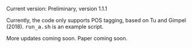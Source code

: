 Current version: Preliminary, version 1.1.1

Currently, the code only supports POS tagging, based on Tu and Gimpel (2018). <tt>run_a.sh</tt> is an example script. 

More updates coming soon. Paper coming soon. 


